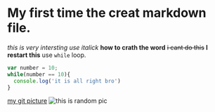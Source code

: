 # My first time the creat markdown file.
_this is very intersting use italick_
**how to crath the word**
~~i cant do this~~
**I restart this**
use `while` loop.
```javascript
var number = 10;
while(number == 10){
  console.log('it is all right bro')
}
``` 
[my git picture](https://picsum.photos/500/300?random=1 "random picture link")
![this is random pic](https://picsum.photos/500/300?random=1 "it will be change")

